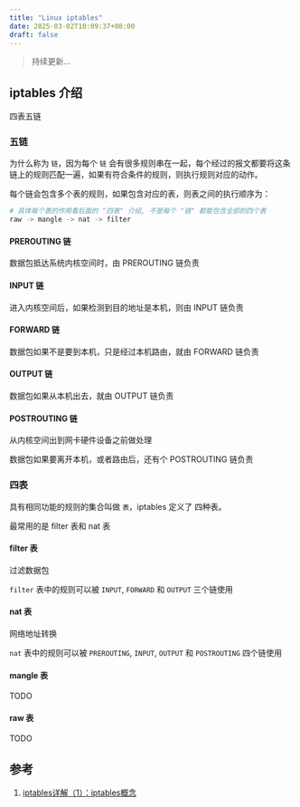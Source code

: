 ```yaml
---
title: "Linux iptables"
date: 2025-03-02T10:09:37+08:00
draft: false
---
```


> 持续更新...

## iptables 介绍

四表五链

### 五链

为什么称为 `链`，因为每个 `链` 会有很多规则串在一起，每个经过的报文都要将这条链上的规则匹配一遍，如果有符合条件的规则，则执行规则对应的动作。

每个链会包含多个表的规则，如果包含对应的表，则表之间的执行顺序为：

```bash
# 具体每个表的作用看后面的 "四表" 介绍, 不是每个 "链" 都能包含全部的四个表
raw -> mangle -> nat -> filter
```

#### PREROUTING 链

数据包抵达系统内核空间时，由 PREROUTING 链负责

#### INPUT 链

进入内核空间后，如果检测到目的地址是本机，则由 INPUT 链负责

#### FORWARD 链

数据包如果不是要到本机，只是经过本机路由，就由 FORWARD 链负责

#### OUTPUT 链

数据包如果从本机出去，就由 OUTPUT 链负责

#### POSTROUTING 链

从内核空间出到网卡硬件设备之前做处理

数据包如果要离开本机，或者路由后，还有个 POSTROUTING 链负责

### 四表

具有相同功能的规则的集合叫做 `表`，iptables 定义了 四种表。

最常用的是 filter 表和 nat 表

#### filter 表

过滤数据包

`filter` 表中的规则可以被 `INPUT`, `FORWARD` 和 `OUTPUT` 三个链使用

#### nat 表

网络地址转换

`nat` 表中的规则可以被 `PREROUTING`, `INPUT`, `OUTPUT` 和 `POSTROUTING` 四个链使用

#### mangle 表

TODO

#### raw 表

TODO

## 参考

1. [iptables详解（1）：iptables概念](https://www.zsythink.net/archives/1199)